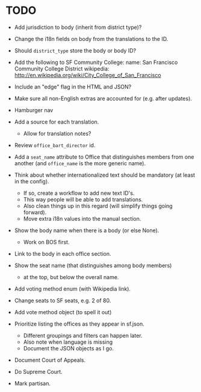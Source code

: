 TODO
====

* Add jurisdiction to body (inherit from district type)?
* Change the i18n fields on body from the translations to the ID.
* Should `district_type` store the body or body ID?
* Add the following to SF Community College:
    name: San Francisco Community College District
    wikipedia: http://en.wikipedia.org/wiki/City_College_of_San_Francisco
* Include an "edge" flag in the HTML and JSON?
* Make sure all non-English extras are accounted for (e.g. after updates).
* Hamburger nav
* Add a source for each translation.
  - Allow for translation notes?
* Review `office_bart_director` id.
* Add a `seat_name` attribute to Office that distinguishes members from
  one another (and `office_name` is the more generic name).
* Think about whether internationalized text should be mandatory
  (at least in the config).
  - If so, create a workflow to add new text ID's.
  - This way people will be able to add translations.
  - Also clean things up in this regard (will simplify things going forward).
  - Move extra i18n values into the manual section.
* Show the body name when there is a body (or else None).
  - Work on BOS first.
* Link to the body in each office section.
* Show the seat name (that distinguishes among body members)
  - at the top, but below the overall name.
* Add voting method enum (with Wikipedia link).
* Change seats to SF seats, e.g. 2 of 80.

* Add vote method object (to spell it out)
* Prioritize listing the offices as they appear in sf.json.
  - Different groupings and filters can happen later.
  - Also note when language is missing
  - Document the JSON objects as I go.
* Document Court of Appeals.
* Do Supreme Court.
* Mark partisan.
